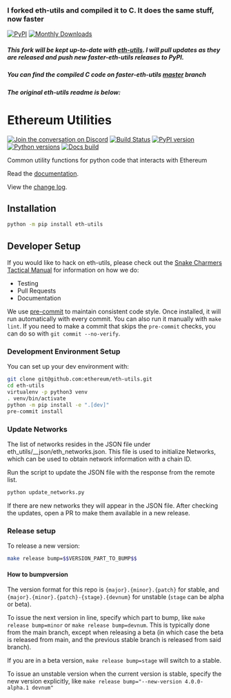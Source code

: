 ### I forked eth-utils and compiled it to C. It does the same stuff, now faster

[![PyPI](https://img.shields.io/pypi/v/faster-eth-utils.svg?logo=Python&logoColor=white)](https://pypi.org/project/faster-eth-utils)
[![Monthly Downloads](https://img.shields.io/pypi/dm/faster-eth-utils)](https://pypistats.org/packages/faster-eth-utils)

##### This fork will be kept up-to-date with [eth-utils](https://github.com/ethereum/eth-utils). I will pull updates as they are released and push new faster-eth-utils releases to PyPI.

##### You can find the compiled C code on faster-eth-utils [master](https://github.com/BobTheBuidler/eth-utils/tree/master) branch

##### The original eth-utils readme is below:

# Ethereum Utilities

[![Join the conversation on Discord](https://img.shields.io/discord/809793915578089484?color=blue&label=chat&logo=discord&logoColor=white)](https://discord.gg/GHryRvPB84)
[![Build Status](https://circleci.com/gh/ethereum/eth-utils.svg?style=shield)](https://circleci.com/gh/ethereum/eth-utils)
[![PyPI version](https://badge.fury.io/py/eth-utils.svg)](https://badge.fury.io/py/eth-utils)
[![Python versions](https://img.shields.io/pypi/pyversions/eth-utils.svg)](https://pypi.python.org/pypi/eth-utils)
[![Docs build](https://readthedocs.org/projects/eth-utils/badge/?version=latest)](https://eth-utils.readthedocs.io/en/latest/?badge=latest)

Common utility functions for python code that interacts with Ethereum

Read the [documentation](https://eth-utils.readthedocs.io/).

View the [change log](https://eth-utils.readthedocs.io/en/latest/release_notes.html).

## Installation

```sh
python -m pip install eth-utils
```

## Developer Setup

If you would like to hack on eth-utils, please check out the [Snake Charmers
Tactical Manual](https://github.com/ethereum/snake-charmers-tactical-manual)
for information on how we do:

- Testing
- Pull Requests
- Documentation

We use [pre-commit](https://pre-commit.com/) to maintain consistent code style. Once
installed, it will run automatically with every commit. You can also run it manually
with `make lint`. If you need to make a commit that skips the `pre-commit` checks, you
can do so with `git commit --no-verify`.

### Development Environment Setup

You can set up your dev environment with:

```sh
git clone git@github.com:ethereum/eth-utils.git
cd eth-utils
virtualenv -p python3 venv
. venv/bin/activate
python -m pip install -e ".[dev]"
pre-commit install
```

### Update Networks

The list of networks resides in the JSON file under eth_utils/\_\_json/eth_networks.json.
This file is used to initialize Networks, which can be used to obtain network
information with a chain ID.

Run the script to update the JSON file with the response from the remote list.

```sh
python update_networks.py
```

If there are new networks they will appear in the JSON file. After checking the updates,
open a PR to make them available in a new release.

### Release setup

To release a new version:

```sh
make release bump=$$VERSION_PART_TO_BUMP$$
```

#### How to bumpversion

The version format for this repo is `{major}.{minor}.{patch}` for stable, and
`{major}.{minor}.{patch}-{stage}.{devnum}` for unstable (`stage` can be alpha or beta).

To issue the next version in line, specify which part to bump,
like `make release bump=minor` or `make release bump=devnum`. This is typically done from the
main branch, except when releasing a beta (in which case the beta is released from main,
and the previous stable branch is released from said branch).

If you are in a beta version, `make release bump=stage` will switch to a stable.

To issue an unstable version when the current version is stable, specify the
new version explicitly, like `make release bump="--new-version 4.0.0-alpha.1 devnum"`
